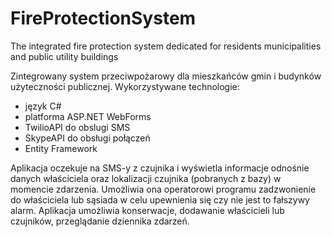 # FireProtectionSystem
The integrated fire protection system dedicated for residents municipalities and public utility buildings

Zintegrowany system przeciwpożarowy dla mieszkańców gmin i budynków użyteczności publicznej.
Wykorzystywane technologie:
- język C# 
- platforma ASP.NET WebForms 
- TwilioAPI do obslugi SMS 
- SkypeAPI do obsługi połączeń
- Entity Framework

Aplikacja oczekuje na SMS-y z czujnika i wyświetla informacje odnośnie danych właściciela oraz lokalizacji czujnika (pobranych z bazy) w momencie zdarzenia. Umożliwia ona operatorowi programu zadzwonienie do właściciela lub sąsiada w celu upewnienia się czy nie jest to fałszywy alarm. Aplikacja umożliwia konserwacje, dodawanie właścicieli lub czujników, przeglądanie dziennika zdarzeń. 
